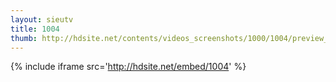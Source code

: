```yaml
---
layout: sieutv
title: 1004
thumb: http://hdsite.net/contents/videos_screenshots/1000/1004/preview_360p.mp4.jpg
---
```

{% include iframe src='http://hdsite.net/embed/1004' %}
 
